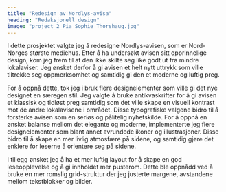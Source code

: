 ```yaml
---
title: "Redesign av Nordlys-avisa"
heading: "Redaksjonell design"
image: "project_2_Pia Sophie Thorshaug.jpg"
---
```


I dette prosjektet valgte jeg å redesigne Nordlys-avisen, som er Nord-Norges største mediehus. Etter å ha undersøkt avisen sitt opprinnelige design, kom jeg frem til at den ikke skilte seg like godt ut fra mindre lokalaviser. Jeg ønsket derfor å gi avisen et helt nytt uttrykk som ville tiltrekke seg oppmerksomhet og samtidig gi den et moderne og luftig preg.

For å oppnå dette, tok jeg i bruk flere designelementer som ville gi det nye designet en særegen stil. Jeg valgte å bruke antikvaskrifter for å gi avisen et klassisk og tidløst preg samtidig som det ville skape en visuell kontrast mot de andre lokalavisene i området. Disse typografiske valgene bidro til å forsterke avisen som en seriøs og pålitelig nyhetskilde. For å oppnå en ønsket balanse mellom det elegante og moderne, implementerte jeg flere designelementer som blant annet avrundede ikoner og illustrasjoner. Disse bidro til å skape en mer livlig atmosfære på sidene, og samtidig gjøre det enklere for leserne å orientere seg på sidene.

I tillegg ønsket jeg å ha et mer luftig layout for å skape en god leseopplevelse og å gi innholdet mer pusterom. Dette ble oppnådd ved å bruke en mer romslig grid-struktur der jeg justerte margene, avstandene mellom tekstblokker og bilder.
